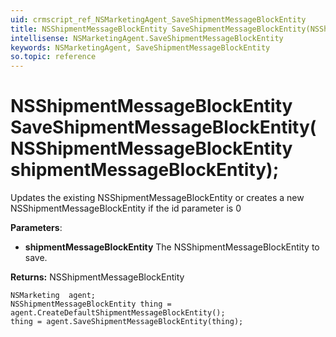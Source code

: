 ```yaml
---
uid: crmscript_ref_NSMarketingAgent_SaveShipmentMessageBlockEntity
title: NSShipmentMessageBlockEntity SaveShipmentMessageBlockEntity(NSShipmentMessageBlockEntity shipmentMessageBlockEntity);
intellisense: NSMarketingAgent.SaveShipmentMessageBlockEntity
keywords: NSMarketingAgent, SaveShipmentMessageBlockEntity
so.topic: reference
---
```


# NSShipmentMessageBlockEntity SaveShipmentMessageBlockEntity(NSShipmentMessageBlockEntity shipmentMessageBlockEntity);

Updates the existing NSShipmentMessageBlockEntity or creates a new NSShipmentMessageBlockEntity if the id parameter is 0

**Parameters**:
* **shipmentMessageBlockEntity** The NSShipmentMessageBlockEntity to save.

**Returns:** NSShipmentMessageBlockEntity

```crmscript
NSMarketing  agent;
NSShipmentMessageBlockEntity thing = agent.CreateDefaultShipmentMessageBlockEntity();
thing = agent.SaveShipmentMessageBlockEntity(thing);
```

